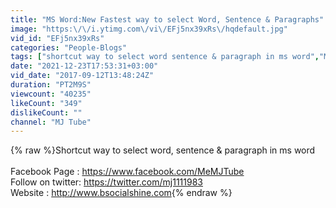 ```yaml
---
title: "MS Word:New Fastest way to select Word, Sentence & Paragraphs"
image: "https:\/\/i.ytimg.com\/vi\/EFj5nx39xRs\/hqdefault.jpg"
vid_id: "EFj5nx39xRs"
categories: "People-Blogs"
tags: ["shortcut way to select word sentence & paragraph in ms word","MS Word : New Fastest way to select Word Sentence & Paragraphs","shortcut key to select paragraph in ms word"]
date: "2021-12-23T17:53:31+03:00"
vid_date: "2017-09-12T13:48:24Z"
duration: "PT2M9S"
viewcount: "40235"
likeCount: "349"
dislikeCount: ""
channel: "MJ Tube"
---
```

{% raw %}Shortcut way to select word, sentence &amp; paragraph in ms word<br /><br />Facebook Page : <a rel="nofollow" target="blank" href="https://www.facebook.com/MeMJTube">https://www.facebook.com/MeMJTube</a><br />Follow on twitter:  <a rel="nofollow" target="blank" href="https://twitter.com/mj1111983">https://twitter.com/mj1111983</a><br />Website : <a rel="nofollow" target="blank" href="http://www.bsocialshine.com">http://www.bsocialshine.com</a>{% endraw %}
